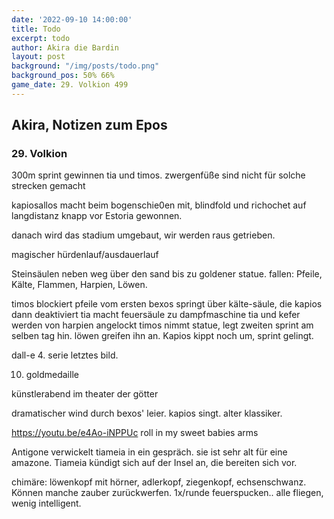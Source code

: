 ```yaml
---
date: '2022-09-10 14:00:00'
title: Todo
excerpt: todo
author: Akira die Bardin
layout: post
background: "/img/posts/todo.png"
background_pos: 50% 66%
game_date: 29. Volkion 499
---
```


<div class="rhyme">
  <blockquote>
  
  </blockquote>
</div>

## Akira, Notizen zum Epos

### 29. Volkion

300m sprint gewinnen tia und timos. zwergenfüße sind nicht für solche strecken gemacht

kapiosallos macht beim bogenschie0en mit, blindfold und richochet auf langdistanz knapp vor Estoria gewonnen.

danach wird das stadium umgebaut, wir werden raus getrieben.

magischer hürdenlauf/ausdauerlauf

Steinsäulen neben weg über den sand bis zu goldener statue.
fallen: Pfeile, Kälte, Flammen, Harpien, Löwen.

timos blockiert pfeile vom ersten
bexos springt über kälte-säule, die kapios dann deaktiviert
tia macht feuersäule zu dampfmaschine
tia und kefer werden von harpien angelockt
timos nimmt statue, legt zweiten sprint am selben tag hin. löwen greifen ihn an.
Kapios kippt noch um, sprint gelingt.

dall-e 4. serie letztes bild.

10. goldmedaille

künstlerabend im theater der götter 

dramatischer wind durch bexos' leier. kapios singt. alter klassiker.

https://youtu.be/e4Ao-iNPPUc
roll in my sweet babies arms

Antigone verwickelt tiameia in ein gespräch. sie ist sehr alt für eine amazone. Tiameia kündigt sich auf der Insel an, die bereiten sich vor.

chimäre: löwenkopf mit hörner, adlerkopf, ziegenkopf, echsenschwanz. Können manche zauber zurückwerfen. 1x/runde feuerspucken.. alle fliegen, wenig intelligent.
